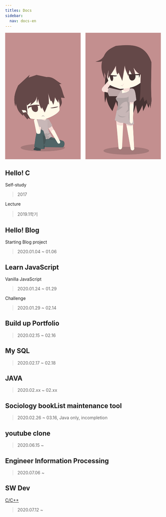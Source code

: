 ```yaml
---
titles: Docs
sidebar:
  nav: docs-en
---
```


<img class="image image--xl" src="\INTP.png"/>


## Hello! C
Self-study 
> 2017 

Lecture
> 2019.1학기

##  Hello! Blog 
Starting Blog project
> 2020.01.04 ~ 01.06

##  Learn JavaScript 
Vanilla JavaScript
>2020.01.24 ~ 01.29

Challenge
> 2020.01.29 ~ 02.14

##  Build up Portfolio 
> 2020.02.15 ~ 02.16

##  My SQL 
> 2020.02.17 ~ 02.18

## JAVA
> 2020.02.xx ~ 02.xx

## Sociology bookList maintenance tool 
> 2020.02.26 ~ 03.16,
>  Java only,
>  incompletion

## youtube clone 
> 2020.06.15 ~ 

##  Engineer Information Processing 
> 2020.07.06 ~

## SW Dev
[C/C++](https://comento.kr/edu/learn/ITSW/SW%EA%B0%9C%EB%B0%9C-G261)
> 2020.07.12 ~